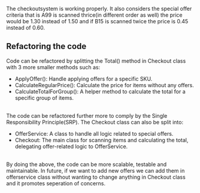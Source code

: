 The checkoutsystem is working properly. It also considers the special offer criteria that is A99 is scanned thrice(in different order as well) the price would be 1.30 instead of 1.50 and
if B15 is scanned twice the price is 0.45 instead of 0.60. 

## Refactoring the code
Code can be refactored by splitting the Total() method in Checkout class with 3 more smaller methods such as:
  <ul>
  <li> ApplyOffer(): Handle applying offers for a specific SKU.</li>
  <li> CalculateRegularPrice(): Calculate the price for items without any offers.</li>
  <li> CalculateTotalForGroup(): A helper method to calculate the total for a specific group of items.</li></ul>
  <br>
The code can be refactored further more to comply by the Single Responsibility Principle(SRP). The Checkout class can also be split into:
 <ul>
  <li> OfferService: A class to handle all logic related to special offers.</li>
  <li> Checkout: The main class for scanning items and calculating the total, delegating offer-related logic to OfferService. </li></ul>
<br>
By doing the above, the code can be more scalable, testable and maintainable. In future, if we want to add new offers we can add them in offerservice class without wanting to change anything 
in Checkout class and it promotes seperation of concerns.
